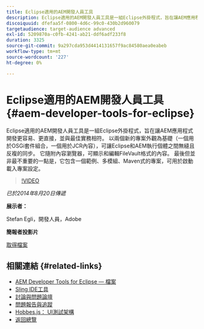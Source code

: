 ```yaml
---
title: Eclipse適用的AEM開發人員工具
description: Eclipse適用的AEM開發人員工具是一組Eclipse外掛程式，旨在讓AEM應用程式開發更容易、更直接，並與最佳實務相符。 以兩個新的專案外觀為基礎（一個用於OSGi套件組合，一個用於JCR內容），可讓Eclipse和AEM執行個體之間無縫且反複的同步。 它隨附內容瀏覽器，可顯示和編輯FileVault格式的內容。 最後但並非最不重要的一點是，它包含一個範例、多模組、Maven式的專案，可用於啟動載入專案設定。
discoiquuid: dfefaa5f-0800-4d6c-99c0-430b2d960079
targetaudience: target-audience advanced
exl-id: 5209870a-c0fb-4241-ab21-ddf6adf233f8
duration: 3325
source-git-commit: 9a297cda953d4414131657f9ac84580aea0eabeb
workflow-type: tm+mt
source-wordcount: '227'
ht-degree: 0%

---
```


# Eclipse適用的AEM開發人員工具{#aem-developer-tools-for-eclipse}

Eclipse適用的AEM開發人員工具是一組Eclipse外掛程式，旨在讓AEM應用程式開發更容易、更直接，並與最佳實務相符。 以兩個新的專案外觀為基礎（一個用於OSGi套件組合，一個用於JCR內容），可讓Eclipse和AEM執行個體之間無縫且反複的同步。 它隨附內容瀏覽器，可顯示和編輯FileVault格式的內容。 最後但並非最不重要的一點是，它包含一個範例、多模組、Maven式的專案，可用於啟動載入專案設定。

>[!VIDEO](https://video.tv.adobe.com/v/19465/?quality=9)

*已於2014年8月20日傳遞*

**展示者：**

Stefan Egli，開發人員，Adobe

**簡報者投影片**

[取得檔案](assets/aem-dev-tools-cq-gems.pdf)

## 相關連結 {#related-links}

* [AEM Developer Tools for Eclipse — 檔案](https://experienceleague.adobe.com/docs/experience-manager-cloud-service/content/implementing/developer-tools/eclipse.html)
* [Sling IDE工具](https://sling.apache.org/documentation/development/ide-tooling.html)
* [討論與問題論壇](https://help-forums.adobe.com/content/adobeforums/en/experience-manager-forum/adobe-experience-manager.html)
* [問題報告與追蹤](https://github.com/Adobe-Marketing-Cloud/aem-eclipse-developer-tools/issues)
* [Hobbes.js： UI測試架構](https://docs.adobe.com/docs/en/aem/6-0/develop/components/hobbes.html)
* [返回總覽](https://helpx.adobe.com/experience-manager/kt/eseminars/gems/aem-index.html)
